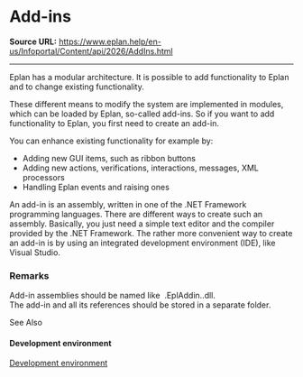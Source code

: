 # Add-ins

**Source URL:** https://www.eplan.help/en-us/Infoportal/Content/api/2026/AddIns.html

---

Eplan has a modular architecture. It is possible to add functionality to Eplan and to change existing functionality.

These different means to modify the system are implemented in modules, which can be loaded by Eplan, so-called add-ins. So if you want to add functionality to Eplan, you first need to create an add-in.

You can enhance existing functionality for example by:

- Adding new GUI items, such as ribbon buttons
- Adding new actions, verifications, interactions, messages, XML processors
- Handling Eplan events and raising ones

An add-in is an assembly, written in one of the .NET Framework programming languages. There are different ways to create such an assembly. Basically, you just need a simple text editor and the compiler provided by the .NET Framework. The rather more convenient way to create an add-in is by using an integrated development environment (IDE), like Visual Studio.

### Remarks

Add-in assemblies should be named like  <YourCompanyName>.EplAddin.<NameOfTheProject>.dll.   
The add-in and all its references should be stored in a separate folder.

See Also

#### Development environment

[Development environment](DevelopmentEnvironment.html)